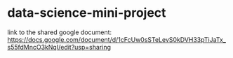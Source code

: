 # data-science-mini-project

link to the shared google document: https://docs.google.com/document/d/1cFcUw0sSTeLevS0kDVH33pTiJaTx_s55fdMncO3kNqI/edit?usp=sharing
